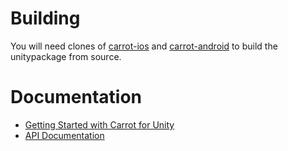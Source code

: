 # Building
You will need clones of [carrot-ios](https://github.com/GoCarrot/carrot-ios) and [carrot-android](https://github.com/GoCarrot/carrot-android) to build the unitypackage from source.

# Documentation

* [Getting Started with Carrot for Unity](https://gocarrot.com/docs/unity)
* [API Documentation](http://docs.gocarrot.com/api/unity/index.html)

